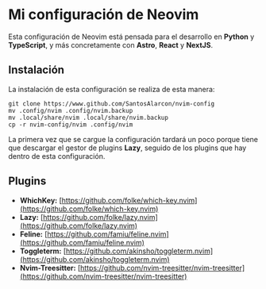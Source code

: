 # Mi configuración de Neovim

Esta configuración de Neovim está pensada para el desarrollo en **Python** y **TypeScript**, y más concretamente con **Astro**, **React** y **NextJS**.

## Instalación

La instalación de esta configuración se realiza de esta manera:

```
git clone https://www.github.com/SantosAlarcon/nvim-config
mv .config/nvim .config/nvim.backup
mv .local/share/nvim .local/share/nvim.backup
cp -r nvim-config/nvim .config/nvim
```

La primera vez que se cargue la configuración tardará un poco porque tiene que descargar el gestor de plugins **Lazy**, seguido de los plugins que hay dentro de esta configuración.

## Plugins

+ **WhichKey:** [https://github.com/folke/which-key.nvim](https://github.com/folke/which-key.nvim)
+ **Lazy:** [https://github.com/folke/lazy.nvim](https://github.com/folke/lazy.nvim)
+ **Feline:** [https://github.com/famiu/feline.nvim](https://github.com/famiu/feline.nvim)
+ **Toggleterm:** [https://github.com/akinsho/toggleterm.nvim](https://github.com/akinsho/toggleterm.nvim)
+ **Nvim-Treesitter:** [https://github.com/nvim-treesitter/nvim-treesitter](https://github.com/nvim-treesitter/nvim-treesitter)

